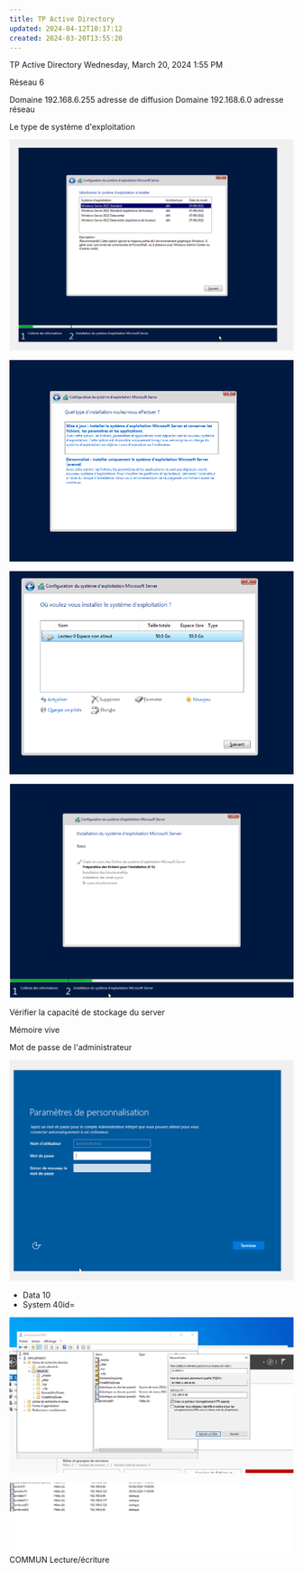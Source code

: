 ```yaml
---
title: TP Active Directory
updated: 2024-04-12T10:17:12
created: 2024-03-20T13:55:20
---
```


TP Active Directory
Wednesday, March 20, 2024
1:55 PM

Réseau 6

Domaine 192.168.6.255 adresse de diffusion
Domaine 192.168.6.0 adresse réseau

Le type de système d'exploitation

![image1](resources/3e8b0cccedb147678fff362a5024c520.png)

![image2](resources/94d35f64f865452e88b8fe86cf3f90cf.png)

![image3](resources/f43187357136425aa5e3c960bf983de7.png)

![image4](resources/469973054a5b4ad09b7f7338b75054a3.png)

Vérifier la capacité de stockage du server

Mémoire vive

Mot de passe de l'administrateur

![image5](resources/59f4b335ea814d31801d54bad684456d.png)

- Data 10
- System 40id=

![image6](resources/a537e9a0d0e14ed5bbe75da907f344d1.png)

![image7](resources/95b43c5f05fb4ababf7e0f6bb68611c2.png)
COMMUN Lecture/écriture

